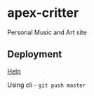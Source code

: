 # apex-critter
Personal Music and Art site

## Deployment
  [Help](https://cli.vuejs.org/guide/deployment.html#heroku)

 Using cli - `git push master`
